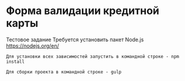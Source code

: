 # Форма валидации кредитной карты

Тестовое задание Требуется установить пакет Node.js https://nodejs.org/en/

    Для установки всех зависимостей запустить в командной строке - npm install

    Для сборки проекта в командной строке - gulp
